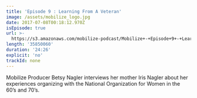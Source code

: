 ```yaml
---
title: 'Episode 9 : Learning From A Veteran'
image: /assets/mobilize_logo.jpg
date: 2017-07-08T00:18:12.970Z
isEpisode: true
url: >-
  https://s3.amazonaws.com/mobilize-podcast/Mobilize+-+Episode+9+-+Learning+From+A+Veteran.mp3
length: '35850060'
duration: '24:26'
explicit: 'no'
trackId: none
---
```

Mobilize Producer Betsy Nagler interviews her mother Iris Nagler about her experiences organizing with the National Organization for Women in the 60’s and 70’s.
